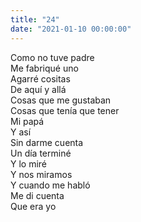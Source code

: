 ```yaml
---
title: "24"
date: "2021-01-10 00:00:00"
---
```


Como no tuve padre\
Me fabriqué uno\
Agarré cositas\
De aquí y allá\
Cosas que me gustaban\
Cosas que tenía que tener\
Mi papá\
Y así\
Sin darme cuenta\
Un día terminé\
Y lo miré\
Y nos miramos\
Y cuando me habló\
Me di cuenta\
Que era yo
